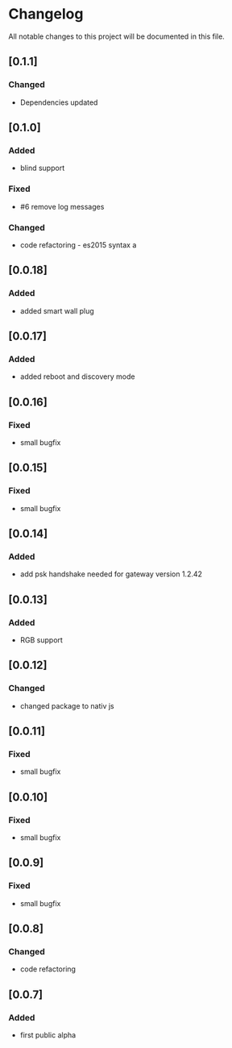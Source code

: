 # Changelog
All notable changes to this project will be documented in this file.

## [0.1.1]
### Changed
* Dependencies updated
## [0.1.0]
### Added
* blind support
### Fixed
* #6 remove log messages
### Changed
* code refactoring - es2015 syntax a
## [0.0.18]
### Added
*  added smart wall plug
## [0.0.17]
### Added
* added reboot and discovery mode
## [0.0.16]
### Fixed
* small bugfix
## [0.0.15]
### Fixed
* small bugfix
## [0.0.14]
### Added
* add psk handshake needed for gateway version 1.2.42
## [0.0.13]
### Added
* RGB support
## [0.0.12]
### Changed
* changed package to nativ js
## [0.0.11]
### Fixed
* small bugfix
## [0.0.10]
### Fixed
* small bugfix
## [0.0.9]
### Fixed
* small bugfix
## [0.0.8]
### Changed
* code refactoring
## [0.0.7]
### Added
* first public alpha
